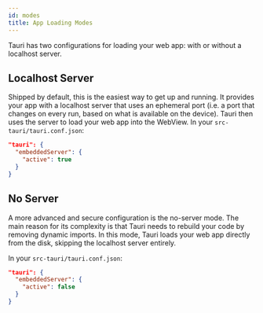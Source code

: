 ```yaml
---
id: modes
title: App Loading Modes
---
```


Tauri has two configurations for loading your web app: with or without a localhost server.

## Localhost Server

Shipped by default, this is the easiest way to get up and running. It provides your app with a localhost server that uses an ephemeral port (i.e. a port that changes on every run, based on what is available on the device). Tauri then uses the server to load your web app into the WebView.
In your `src-tauri/tauri.conf.json`:

```json
"tauri": {
  "embeddedServer": {
    "active": true
  }
}
```

## No Server

A more advanced and secure configuration is the no-server mode. The main reason for its complexity is that Tauri needs to rebuild your code by removing dynamic imports. In this mode, Tauri loads your web app directly from the disk, skipping the localhost server entirely.

In your `src-tauri/tauri.conf.json`:

```json
"tauri": {
  "embeddedServer": {
    "active": false
  }
}
```
